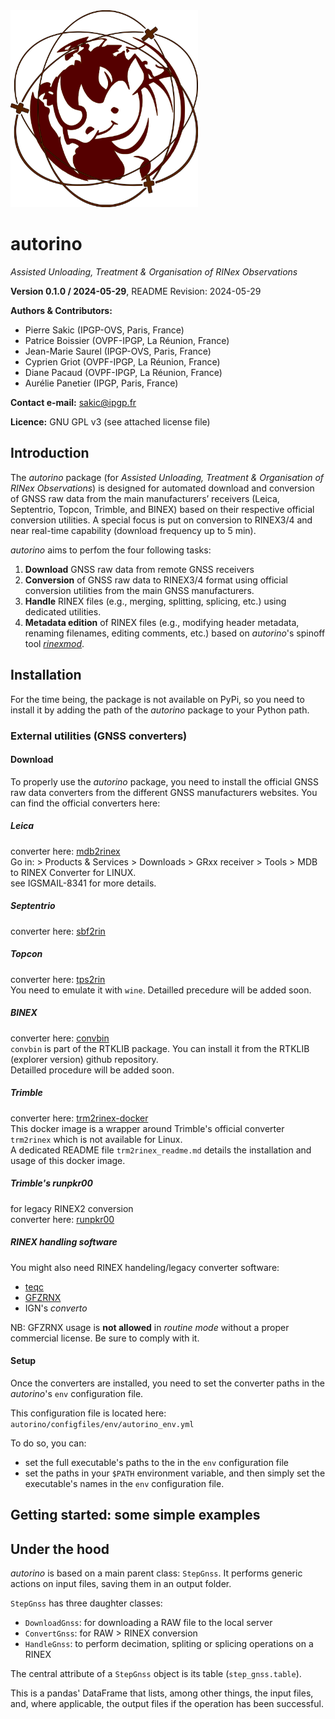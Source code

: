 <img src="./logo_autorino.png" width="300">

# autorino
_Assisted Unloading, Treatment & Organisation of RINex Observations_

**Version 0.1.0 / 2024-05-29**, README Revision: 2024-05-29

**Authors & Contributors:**
* Pierre Sakic (IPGP-OVS, Paris, France) 
* Patrice Boissier (OVPF-IPGP, La Réunion, France)
* Jean-Marie Saurel (IPGP-OVS, Paris, France)
* Cyprien Griot (OVPF-IPGP, La Réunion, France)
* Diane Pacaud (OVPF-IPGP, La Réunion, France)
* Aurélie Panetier (IPGP, Paris, France)

**Contact e-mail:** sakic@ipgp.fr

**Licence:** GNU GPL v3 (see attached license file) 

## Introduction

The _autorino_ package (for _Assisted Unloading, Treatment & Organisation of RINex Observations_) is designed for
automated download and conversion of GNSS raw data from the main manufacturers’ receivers 
(Leica, Septentrio, Topcon, Trimble, and BINEX) based on their respective official conversion utilities. 
A special focus is put on conversion to RINEX3/4 and near real-time capability (download frequency up to 5 min).

_autorino_ aims to perfom the four following tasks:
1. **Download** GNSS raw data from remote GNSS receivers
2. **Conversion** of GNSS raw data to RINEX3/4 format using official conversion utilities from the main GNSS manufacturers.
3. **Handle** RINEX files (e.g., merging, splitting, splicing, etc.) using dedicated utilities.
4. **Metadata edition** of RINEX files (e.g., modifying header metadata, renaming filenames, editing comments, etc.) 
based on _autorino_'s spinoff tool [_rinexmod_](https://github.com/IPGP/rinexmod).

## Installation

For the time being, the package is not available on PyPi, so you need to install it by adding the path of the _autorino_
package to your Python path.

### External utilities (GNSS converters)

#### Download
To properly use the _autorino_ package, you need to install the official GNSS raw data converters from the different 
GNSS manufacturers websites.
You can find the official converters here:
##### Leica
converter here: [mdb2rinex](https://myworld-portal.leica-geosystems.com/s/fr/application?c__app=downloads)  
Go in: > Products & Services > Downloads > GRxx receiver > Tools > MDB to RINEX Converter for LINUX.  
see IGSMAIL-8341 for more details.
##### Septentrio
converter here: [sbf2rin](https://www.septentrio.com/en/products/software/rxtools#resources)
##### Topcon
converter here: [tps2rin](https://mytopcon.topconpositioning.com/support/products/tps2rin-converter)  
You need to emulate it with `wine`. Detailled precedure will be added soon.
##### BINEX
converter here: [convbin](https://github.com/rtklibexplorer/RTKLIB)  
`convbin` is part of the RTKLIB package. You can install it from the RTKLIB (explorer version) github repository.  
Detailled procedure will be added soon.
##### Trimble
converter here: [trm2rinex-docker](https://github.com/Matioupi/trm2rinex-docker)    
This docker image is a wrapper around Trimble's official converter `trm2rinex` which is not available for Linux.  
A dedicated README file `trm2rinex_readme.md` details the installation and usage of this docker image.
##### Trimble's runpkr00
for legacy RINEX2 conversion  
converter here: [runpkr00](https://kb.unavco.org/article/trimble-runpkr00-latest-versions-744.html)
##### RINEX handling software
You might also need RINEX handeling/legacy converter software:  
* [teqc](https://www.unavco.org/software/data-management/teqc/teqc.html)  
* [GFZRNX](https://www.gfz-potsdam.de/en/section/global-geodetic-observation-and-modelling/software/gfzrinex/)
* IGN's _converto_  

NB: GFZRNX usage is **not allowed** in _routine mode_ without a proper commercial license. Be sure to comply with it.

#### Setup 
Once the converters are installed, you need to set the converter paths in the _autorino_'s `env` configuration file.

This configuration file is located here:
```autorino/configfiles/env/autorino_env.yml```

To do so, you can:
* set the full executable's paths to the in the `env` configuration file
* set the paths in your `$PATH` environment variable, and then simply set the executable's names in the `env` 
configuration file.


## Getting started: some simple examples

## Under the hood

_autorino_ is based on a main parent class: `StepGnss`. 
It performs generic actions on input files, saving them in an output folder.

`StepGnss` has three daughter classes: 
* `DownloadGnss`: for downloading a RAW file to the local server 
* `ConvertGnss`: for RAW > RINEX conversion
* `HandleGnss`: to perform decimation, spliting or splicing operations on a RINEX

The central attribute of a `StepGnss` object is its table (`step_gnss.table`). 

This is a pandas' DataFrame that lists, among other things, the input files, and, 
where applicable, the output files if the operation has been successful.